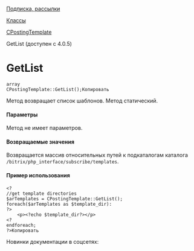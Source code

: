 [Подписка, рассылки](/api_help/subscribe/index.php)

[Классы](/api_help/subscribe/classes/index.php)

[CPostingTemplate](/api_help/subscribe/classes/cpostingtemplate/index.php)

GetList (доступен с 4.0.5)

GetList
=======

```
array
CPostingTemplate::GetList();Копировать
```

Метод возвращает список шаблонов. Метод статический.

#### Параметры

Метод не имеет параметров.

#### Возвращаемые значения

Возвращается массив относительных путей к подкаталогам каталога `/bitrix/php_interface/subscribe/templates`.

#### Пример использования

```
<?
//get template directories
$arTemplates = CPostingTemplate::GetList();
foreach($arTemplates as $template_dir):
?>
	<p><?echo $template_dir?></p>
<?
endforeach;
?>Копировать
```

Новинки документации в соцсетях: